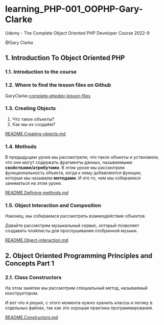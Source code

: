 # learning_PHP-001_OOPHP-Gary-Clarke
Udemy - The Complete Object Oriented PHP Developer Course 2022-9

@Gary Clarke

## 1. Introduction To Object Oriented PHP

### 1.1. Introduction to the course
### 1.2. Where to find the lesson files on Github
GaryClarke [complete-phpdev-lesson-files](https://github.com/GaryClarke/complete-phpdev-lesson-files)
### 1.3. Creating Objects

1. Что такое объекты?
2. Как мы их создаём?

[README.Creating-objects.md](chapter1%2FREADME.Creating-objects.md)

### 1.4. Methods

В предыдущем уроке мы рассмотрели, что такое объекты и установили, что они могут содержать фрагменты данных, называемыми **свойствами/атрибутами**.
В этом уроке мы рассмотрим функциональность объекта, когда к нему добавляются функции, которые мы называем **методами**.
И это то, чем мы собираемся заниматься на этом уроке.

[README.Defining-methods.md](chapter1%2FREADME.Defining-methods.md)

### 1.5. Object Interaction and Composition

Наконец, мы собираемся рассмотреть взаимодействие объектов.

Давайте рассмотрим музыкальный сервис, который позволяет создавать плэйлисты для прослушивания отобранной музыки.

[README.Object-interaction.md](chapter1%2FREADME.Object-interaction.md)

## 2. Object Oriented Programming Principles and Concepts Part 1

### 2.1. Class Constructors

На этом занятии мы рассмотрим специальный метод,
называемый конструктором.

И вот что я решил, с этого момента нужно хранить классы
и логику в отдельных файлах, так как это хорошая практика программирования.

[README.Constructors.md](chapter2%2FREADME.Constructors.md)
